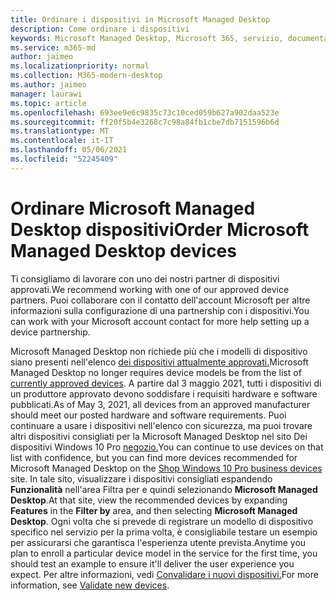 ```yaml
---
title: Ordinare i dispositivi in Microsoft Managed Desktop
description: Come ordinare i dispositivi
keywords: Microsoft Managed Desktop, Microsoft 365, servizio, documentazione
ms.service: m365-md
author: jaimeo
ms.localizationpriority: normal
ms.collection: M365-modern-desktop
ms.author: jaimeo
manager: laurawi
ms.topic: article
ms.openlocfilehash: 693ee9e6c9835c73c10ced059b627a902daa523e
ms.sourcegitcommit: ff20f5b4e3268c7c98a84fb1cbe7db7151596b6d
ms.translationtype: MT
ms.contentlocale: it-IT
ms.lasthandoff: 05/06/2021
ms.locfileid: "52245409"
---
```

# <a name="order-microsoft-managed-desktop-devices"></a><span data-ttu-id="6152a-104">Ordinare Microsoft Managed Desktop dispositivi</span><span class="sxs-lookup"><span data-stu-id="6152a-104">Order Microsoft Managed Desktop devices</span></span>

<span data-ttu-id="6152a-105">Ti consigliamo di lavorare con uno dei nostri partner di dispositivi approvati.</span><span class="sxs-lookup"><span data-stu-id="6152a-105">We recommend working with one of our approved device partners.</span></span> <span data-ttu-id="6152a-106">Puoi collaborare con il contatto dell'account Microsoft per altre informazioni sulla configurazione di una partnership con i dispositivi.</span><span class="sxs-lookup"><span data-stu-id="6152a-106">You can work with your Microsoft account contact for more help setting up a device partnership.</span></span>

<span data-ttu-id="6152a-107">Microsoft Managed Desktop non richiede più che i modelli di dispositivo siano presenti nell'elenco [dei dispositivi attualmente approvati.](../service-description/device-list.md)</span><span class="sxs-lookup"><span data-stu-id="6152a-107">Microsoft Managed Desktop no longer requires device models be from the list of [currently approved devices](../service-description/device-list.md).</span></span> <span data-ttu-id="6152a-108">A partire dal 3 maggio 2021, tutti i dispositivi di un produttore approvato devono soddisfare i requisiti hardware e software pubblicati.</span><span class="sxs-lookup"><span data-stu-id="6152a-108">As of May 3, 2021, all devices from an approved manufacturer should meet our posted hardware and software requirements.</span></span> <span data-ttu-id="6152a-109">Puoi continuare a usare i dispositivi nell'elenco con sicurezza, ma puoi trovare altri dispositivi consigliati per la Microsoft Managed Desktop nel sito Dei dispositivi Windows 10 Pro [negozio.](https://www.microsoft.com/windowsforbusiness/view-all-devices)</span><span class="sxs-lookup"><span data-stu-id="6152a-109">You can continue to use devices on that list with confidence, but you can find more devices recommended for Microsoft Managed Desktop on the [Shop Windows 10 Pro business devices](https://www.microsoft.com/windowsforbusiness/view-all-devices) site.</span></span> <span data-ttu-id="6152a-110">In tale sito, visualizzare i dispositivi consigliati espandendo **Funzionalità** nell'area  Filtra per e quindi selezionando **Microsoft Managed Desktop**.</span><span class="sxs-lookup"><span data-stu-id="6152a-110">At that site, view the recommended devices by expanding **Features** in the **Filter by** area, and then selecting **Microsoft Managed Desktop**.</span></span> <span data-ttu-id="6152a-111">Ogni volta che si prevede di registrare un modello di dispositivo specifico nel servizio per la prima volta, è consigliabile testare un esempio per assicurarsi che garantisca l'esperienza utente prevista.</span><span class="sxs-lookup"><span data-stu-id="6152a-111">Anytime you plan to enroll a particular device model in the service for the first time, you should test an example to ensure it'll deliver the user experience you expect.</span></span> <span data-ttu-id="6152a-112">Per altre informazioni, vedi [Convalidare i nuovi dispositivi.](../get-started/validate-device.md)</span><span class="sxs-lookup"><span data-stu-id="6152a-112">For more information, see [Validate new devices](../get-started/validate-device.md).</span></span>

